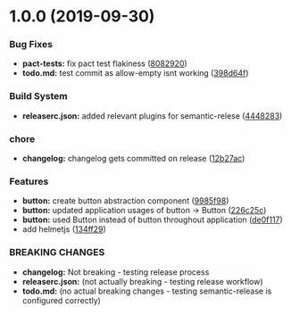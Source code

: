 # 1.0.0 (2019-09-30)


### Bug Fixes

* **pact-tests:** fix pact test flakiness ([8082920](https://github.com/tristanHessell/spotify-comment/commit/8082920))
* **todo.md:** test commit as allow-empty isnt working ([398d64f](https://github.com/tristanHessell/spotify-comment/commit/398d64f))


### Build System

* **releaserc.json:** added relevant plugins for semantic-relese ([4448283](https://github.com/tristanHessell/spotify-comment/commit/4448283))


### chore

* **changelog:** changelog gets committed on release ([12b27ac](https://github.com/tristanHessell/spotify-comment/commit/12b27ac))


### Features

* **button:** create button abstraction component ([9985f98](https://github.com/tristanHessell/spotify-comment/commit/9985f98))
* **button:** updated application usages of button -> Button ([226c25c](https://github.com/tristanHessell/spotify-comment/commit/226c25c))
* **button:** used Button instead of button throughout application ([de0f117](https://github.com/tristanHessell/spotify-comment/commit/de0f117))
* add helmetjs ([134ff29](https://github.com/tristanHessell/spotify-comment/commit/134ff29))


### BREAKING CHANGES

* **changelog:** Not breaking - testing release process
* **releaserc.json:** (not actually breaking - testing release workflow)
* **todo.md:** (no actual breaking changes - testing semantic-release is configured correctly)
